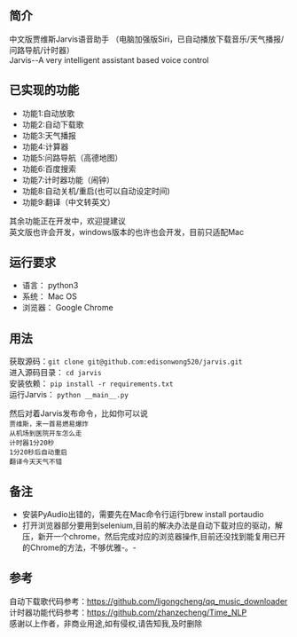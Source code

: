 ## 简介
中文版贾维斯Jarvis语音助手  （电脑加强版Siri，已自动播放下载音乐/天气播报/问路导航/计时器）  
Jarvis--A very intelligent assistant based voice control


## 已实现的功能
- 功能1:自动放歌
- 功能2:自动下载歌
- 功能3:天气播报
- 功能4:计算器
- 功能5:问路导航（高德地图）  
- 功能6:百度搜索  
- 功能7:计时器功能（闹钟）
- 功能8:自动关机/重启(也可以自动设定时间)
- 功能9:翻译（中文转英文）


其余功能正在开发中，欢迎提建议  
英文版也许会开发，windows版本的也许也会开发，目前只适配Mac


## 运行要求
- 语言： python3
- 系统： Mac OS
- 浏览器： Google Chrome

## 用法
获取源码：`git clone git@github.com:edisonwong520/jarvis.git`  
进入源码目录： `cd jarvis`  
安装依赖： `pip install -r requirements.txt`  
运行Jarvis：  `python __main__.py`  


然后对着Jarvis发布命令，比如你可以说  
`贾维斯，来一首易燃易爆炸`  
`从机场到医院开车怎么走`  
`计时器1分20秒`  
`1分20秒后自动重启`  
`翻译今天天气不错`

## 备注
- 安装PyAudio出错的，需要先在Mac命令行运行brew install portaudio
- 打开浏览器部分要用到selenium,目前的解决办法是自动下载对应的驱动，解压，新开一个chrome，然后完成对应的浏览器操作,目前还没找到能复用已开的Chrome的方法，不够优雅-。- 


## 参考  
自动下载歌代码参考：https://github.com/ligongcheng/qq_music_downloader  
计时器功能代码参考：https://github.com/zhanzecheng/Time_NLP   
感谢以上作者，非商业用途,如有侵权,请告知我,及时删除  
